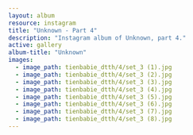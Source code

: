```yaml
---
layout: album
resource: instagram
title: "Unknown - Part 4"
description: "Instagram album of Unknown, part 4."
active: gallery
album-title: "Unknown"
images:
  - image_path: tienbabie_dtth/4/set_3 (1).jpg
  - image_path: tienbabie_dtth/4/set_3 (2).jpg
  - image_path: tienbabie_dtth/4/set_3 (3).jpg
  - image_path: tienbabie_dtth/4/set_3 (4).jpg
  - image_path: tienbabie_dtth/4/set_3 (5).jpg
  - image_path: tienbabie_dtth/4/set_3 (6).jpg
  - image_path: tienbabie_dtth/4/set_3 (7).jpg
  - image_path: tienbabie_dtth/4/set_3 (8).jpg
---
```

